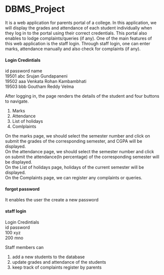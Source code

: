 # DBMS_Project
It is a web application for parents portal of a college. In this application, we will display the grades and attendance of each student individually when they log in to the portal using their correct credentials. This portal also enables to lodge complaints/queries (if any).  One of the main features of this web application is the staff login.  Through staff login, one can enter marks, attendance manually and also check for complaints (if any).

#### Login Credintials                    
id      password        name                        
19501	abc	       Srujan Gundapaneni                   
19502	aaa	       Venkata Rohan Kambambhati             
19503	bbb	       Goutham Reddy Velma             

After logging in, the page renders the details of the student and four buttons to navigate.
1. Marks
2. Attendance
3. List of holidays
4. Comlplaints  
                     
On the marks page, we should select the semester number and click on submit the grades of the corresponding semester, and CGPA will be displayed.              
On the attendance page, we should select the semester number and click on submit the attendance(In percentage) of the corresponding semester will be displayed.                
On the List of holidays page, holidays of the current semester will be displayed.                 
On the Complaints page, we can register any complaints or queries.                        

#### forgot password 
It enables the user the create a new password

#### staff login             
Login Credintials             
id    password                       
100	  xyz	      
200	  mno
    
Staff members can                           
1. add a new students to the database            
2. update grades and attendance of the students                
3. keep track of complaints register by parents                          





